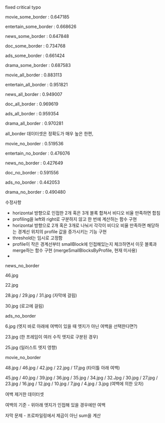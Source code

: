 fixed critical typo

movie_some_border : 0.647185

entertain_some_border : 0.668626

news_some_border : 0.647848

doc_some_border : 0.734768

ads_some_border : 0.661424

drama_some_border : 0.687583



movie_all_border : 0.883113

entertain_all_border : 0.951821

news_all_border : 0.949007

doc_all_border : 0.969619

ads_all_border : 0.959354

drama_all_border : 0.970281



all_border 데이터셋은 정확도가 매우 높은 한편,



movie_no_border : 0.519536

entertain_no_border : 0.476076

news_no_border : 0.427649

doc_no_border : 0.591556

ads_no_border : 0.442053

drama_no_border : 0.490480



수정사항

- horizontal 방향으로 인접한 2개 혹은 3개 블록 합쳐서 비디오 비율 만족하면 합침
- profiling을 left와 right로 구분하지 않고 한 번에 계산하는 함수 구현
- horizontal 방향으로 2개 혹은 3개로 나눠서 각각이 비디오 비율 만족하면 해당하는 경계선 위치의 profile 값을 증가시키는 기능 구현
- threshold는 임시로 고정함
- profile이 작은 경계선부터 smallBlock에 인접해있는지 체크하면서 이웃 블록과 merge하는 함수 구현 (mergeSmallBlocksByProfile, 현재 미사용)
- 





news_no_border

46.jpg

22.jpg

28.jpg / 29.jpg / 31.jpg (자막에 걸림)

30.jpg (로고에 걸림)



ads_no_border

6.jpg (엣지 바로 아래에 여백이 있을 때 엣지가 아닌 여백을 선택한다면?)

23.jpg (한 프레임이 여러 수직 엣지로 구분된 경우)

25.jpg (일러스트 엣지 영향)



movie_no_border

48.jpg / 46.jpg / 42.jpg / 22.jpg / 17.jpg (타이틀 아래 여백)

45.jpg / 40.jpg / 39.jpg / 36.jpg / 35.jpg / 34.jpg / 32.Jpg / 30.jpg / 27.jpg / 23.jpg / 16.jpg / 12.jpg / 10.jpg / 7.jpg / 4.jpg / 3.jpg (여백에 의한 오차)



여백 제거한 데이터셋

여백의 기준 - 위아래 엣지가 인접해 있을 경우에만 여백

자막 문제 - 프로파일링에서 제곱이 아닌 sum을 계산

